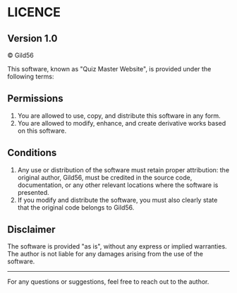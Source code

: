 # LICENCE

## Version 1.0

© Gild56

This software, known as "Quiz Master Website", is provided under the following terms:

## Permissions

1. You are allowed to use, copy, and distribute this software in any form.
2. You are allowed to modify, enhance, and create derivative works based on this software.

## Conditions

1. Any use or distribution of the software must retain proper attribution: the original author, Gild56, must be credited in the source code, documentation, or any other relevant locations where the software is presented.
2. If you modify and distribute the software, you must also clearly state that the original code belongs to Gild56.

## Disclaimer

The software is provided "as is", without any express or implied warranties. The author is not liable for any damages arising from the use of the software.

---

For any questions or suggestions, feel free to reach out to the author.

